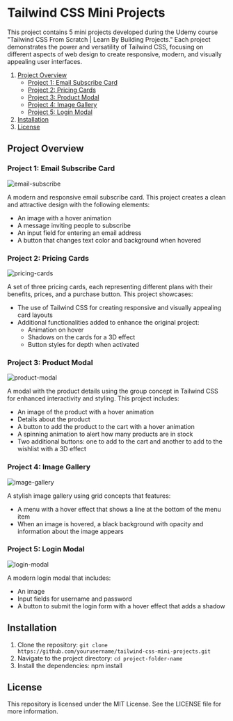 # Tailwind CSS Mini Projects

This project contains 5 mini projects developed during the Udemy course "Tailwind CSS From Scratch | Learn By Building Projects." Each project demonstrates the power and versatility of Tailwind CSS, focusing on different aspects of web design to create responsive, modern, and visually appealing user interfaces.

1. [Project Overview](#project-overview)
    - [Project 1: Email Subscribe Card](#project-1-email-subscribe-card)
    - [Project 2: Pricing Cards](#project-2-pricing-cards)
    - [Project 3: Product Modal](#project-3-product-modal)
    - [Project 4: Image Gallery](#project-4-image-gallery)
    - [Project 5: Login Modal](#project-5-login-modal)
2. [Installation](#installation)
3. [License](#license)

## Project Overview

### Project 1: Email Subscribe Card

![email-subscribe](https://github.com/Lyllys/tailwind-css-mini-projects/assets/76455440/3f9ee328-34d5-430f-a721-557cadd9cfd7)

A modern and responsive email subscribe card. This project creates a clean and attractive design with the following elements:
- An image with a hover animation
- A message inviting people to subscribe
- An input field for entering an email address
- A button that changes text color and background when hovered

### Project 2: Pricing Cards

![pricing-cards](https://github.com/Lyllys/tailwind-css-mini-projects/assets/76455440/10065e93-9423-4509-9982-b76535e7d844)

A set of three pricing cards, each representing different plans with their benefits, prices, and a purchase button. This project showcases:
- The use of Tailwind CSS for creating responsive and visually appealing card layouts
- Additional functionalities added to enhance the original project:
  - Animation on hover
  - Shadows on the cards for a 3D effect
  - Button styles for depth when activated
 
### Project 3: Product Modal

![product-modal](https://github.com/Lyllys/tailwind-css-mini-projects/assets/76455440/de148fa2-45ff-475d-8a5d-dde59b83d8be)

A modal with the product details using the group concept in Tailwind CSS for enhanced interactivity and styling. This project includes:
- An image of the product with a hover animation
- Details about the product
- A button to add the product to the cart with a hover animation
- A spinning animation to alert how many products are in stock
- Two additional buttons: one to add to the cart and another to add to the wishlist with a 3D effect

### Project 4: Image Gallery

![image-gallery](https://github.com/Lyllys/tailwind-css-mini-projects/assets/76455440/99ddd9dd-9cf3-4ad0-9259-764d49cb71b3)

A stylish image gallery using grid concepts that features:
- A menu with a hover effect that shows a line at the bottom of the menu item
- When an image is hovered, a black background with opacity and information about the image appears

### Project 5: Login Modal

![login-modal](https://github.com/Lyllys/tailwind-css-mini-projects/assets/76455440/7e22282c-9b9a-4c70-bd72-0038e677cd79)

A modern login modal that includes:
- An image
- Input fields for username and password
- A button to submit the login form with a hover effect that adds a shadow

## Installation

1. Clone the repository: `git clone https://github.com/yourusername/tailwind-css-mini-projects.git`
2. Navigate to the project directory:  `cd project-folder-name`
3. Install the dependencies: npm install

## License

This repository is licensed under the MIT License. See the LICENSE file for more information.

